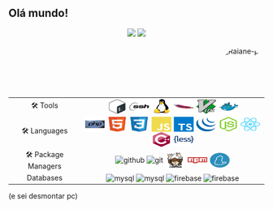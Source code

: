 ## Olá mundo! 
<div align="center">
  <img height="160em" src="https://github-readme-stats.vercel.app/api?username=Raiane-Dev&show_icons=true&theme=midnight-purple&include_all_commits=true&count_private=true&bg_color=45,0d1117,24252D&hide_border=true&title_color=e3e1e3&text_color=ffffff&border_radius=10&icon_color=DA18A3&card_width=350"/>
  <img height="160em" src="https://github-readme-stats.vercel.app/api/top-langs/?username=Raiane-Dev&layout=compact&langs_count=7&theme=midnight-purple&bg_color=45,0d1117,24252D&hide_border=true&title_color=e3e1e3&text_color=ffffff&border_radius=10&icon_color=DA18A3&card_width=350"/>
</div>

  
<div style="display: block"><br>
  <img align="right" alt="Raiane-pic" height="100" style="border-radius:50px;" src="https://media.discordapp.net/attachments/830061844827209789/907083376832446504/Raiane-desenho.png?width=427&height=427">
</div>
  
  ##
  
  <div>
  <table>
    <tbody>
      <tr>
        <td align="center">🛠️ Tools</td>
        <td align="center">
          <img align="center" alt="Raiane-BASH" height="30" width="40" src="https://raw.githubusercontent.com/devicons/devicon/master/icons/bash/bash-original.svg">
          <img align="center" alt="Raiane-SSH" height="30" width="40" src="https://raw.githubusercontent.com/devicons/devicon/master/icons/ssh/ssh-original-wordmark.svg">
          <img align="center" alt="Raiane-LINUX" height="30" width="40" src="https://raw.githubusercontent.com/devicons/devicon/master/icons/linux/linux-original.svg">
          <img align="center" alt="Raiane-APACHE" height="30" width="40" src="https://raw.githubusercontent.com/devicons/devicon/master/icons/apache/apache-original.svg">
          <img align="center" alt="Raiane-VIM" height="30" width="40" src="https://raw.githubusercontent.com/devicons/devicon/master/icons/vim/vim-original.svg">
          <img align="center" alt="Raiane-DOCKER" height="30" width="40" 
src="https://raw.githubusercontent.com/devicons/devicon/master/icons/docker/docker-original.svg">
        </td>
      </tr>
      <tr>
        <td align="center">🛠️ Languages</td>
        <td align="center">
          <img align="center" alt="Raiane-PHP" height="30" width="40" src="https://raw.githubusercontent.com/devicons/devicon/master/icons/php/php-original.svg">
          <img align="center" alt="Raiane-HTML" height="30" width="40" src="https://raw.githubusercontent.com/devicons/devicon/master/icons/html5/html5-original.svg">
          <img align="center" alt="Raiane-CSS" height="30" width="40" src="https://raw.githubusercontent.com/devicons/devicon/master/icons/css3/css3-original.svg">
          <img align="center" alt="Raiane-Js" height="30" width="40" src="https://raw.githubusercontent.com/devicons/devicon/master/icons/javascript/javascript-plain.svg">
          <img align="center" alt="Raiane-CSS" height="30" width="40" src="https://raw.githubusercontent.com/devicons/devicon/master/icons/typescript/typescript-original.svg">
          <img align="center" alt="Raiane-JQUERY" height="30" width="40" src="https://raw.githubusercontent.com/devicons/devicon/master/icons/jquery/jquery-original.svg">
          <img align="center" alt="Raiane-NODEJS" height="30" width="40" src="https://raw.githubusercontent.com/devicons/devicon/master/icons/nodejs/nodejs-original.svg">
          <img align="center" alt="Raiane-REACT" height="30" width="40" src="https://raw.githubusercontent.com/devicons/devicon/master/icons/react/react-original.svg">
          <img align="center" alt="Raiane-CPLUSPLUS" height="30" width="40" src="https://raw.githubusercontent.com/devicons/devicon/master/icons/cplusplus/cplusplus-original.svg">
          <img align="center" alt="Raiane-LESS" height="30" width="40" src="https://raw.githubusercontent.com/devicons/devicon/master/icons/less/less-plain-wordmark.svg">
        </td>
      </tr>
      <tr>
        <td align="center">🛠️ Package Managers</td>
        <td align="center">
        <img alt="github" width="40" height="30" align="center" src="https://cdn.jsdelivr.net/gh/devicons/devicon/icons/github/github-original.svg" />
        <img alt="git" width="40" height="30" align="center" src="https://cdn.jsdelivr.net/gh/devicons/devicon/icons/git/git-original.svg" />
        <img align="center" alt="Raiane-COMPOSER" height="30" width="40" src="https://raw.githubusercontent.com/devicons/devicon/master/icons/composer/composer-original.svg">
        <img align="center" alt="Raiane-NPM" height="30" width="40" src="https://raw.githubusercontent.com/devicons/devicon/master/icons/npm/npm-original-wordmark.svg">
        <img align="center" alt="Raiane-YARN" height="30" width="40" src="https://raw.githubusercontent.com/devicons/devicon/master/icons/yarn/yarn-original.svg">
        </td>
      </tr>
      <tr>
        <td align="center"🛠️ >Databases</td>
        <td align="center">
          <img alt="mysql" width="40" height="30" align="center" src="https://cdn.jsdelivr.net/gh/devicons/devicon/icons/mysql/mysql-original.svg" />
          <img alt="mysql" width="40" height="30" align="center" src="https://cdn.jsdelivr.net/gh/devicons/devicon/icons/oracle/oracle-original.svg" />
          <img alt="firebase" width="40" height="30" align="center" src="https://cdn.jsdelivr.net/gh/devicons/devicon/icons/firebase/firebase-plain.svg" />
          <img alt="firebase" width="40" height="30" align="center" src="https://cdn.jsdelivr.net/gh/devicons/devicon/icons/postgresql/postgresql-plain.svg" />
        </td>
      </tr>
    </tbody>
  </table>
  </div>
  <span> (e sei desmontar pc) </span>
  
 
</div>
